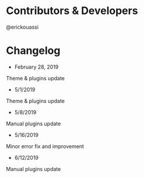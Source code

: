 # Contributors & Developers
@erickouassi

# Changelog

* February 28, 2019

Theme & plugins update

* 5/1/2019

Theme & plugins update

* 5/8/2019

Manual plugins update

* 5/16/2019

Minor error fix and improvement

* 6/12/2019

Manual plugins update

